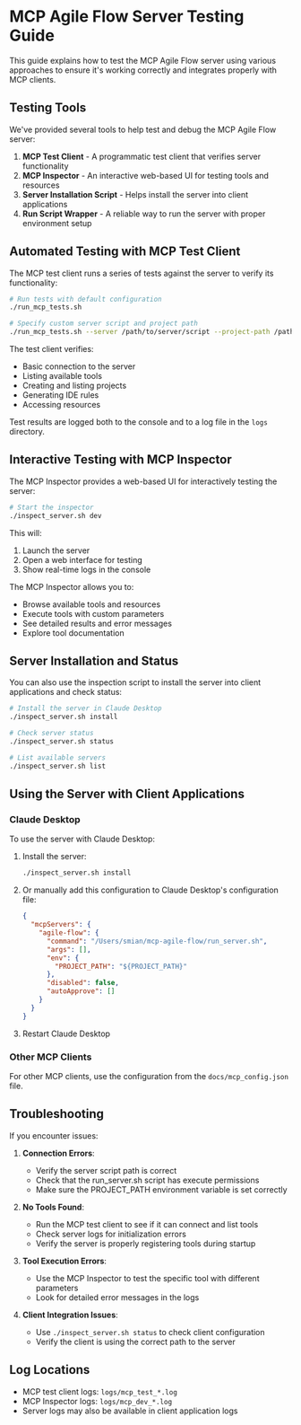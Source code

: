 # MCP Agile Flow Server Testing Guide

This guide explains how to test the MCP Agile Flow server using various approaches to ensure it's working correctly and integrates properly with MCP clients.

## Testing Tools

We've provided several tools to help test and debug the MCP Agile Flow server:

1. **MCP Test Client** - A programmatic test client that verifies server functionality
2. **MCP Inspector** - An interactive web-based UI for testing tools and resources
3. **Server Installation Script** - Helps install the server into client applications
4. **Run Script Wrapper** - A reliable way to run the server with proper environment setup

## Automated Testing with MCP Test Client

The MCP test client runs a series of tests against the server to verify its functionality:

```bash
# Run tests with default configuration
./run_mcp_tests.sh

# Specify custom server script and project path
./run_mcp_tests.sh --server /path/to/server/script --project-path /path/to/project
```

The test client verifies:
- Basic connection to the server
- Listing available tools
- Creating and listing projects
- Generating IDE rules
- Accessing resources

Test results are logged both to the console and to a log file in the `logs` directory.

## Interactive Testing with MCP Inspector

The MCP Inspector provides a web-based UI for interactively testing the server:

```bash
# Start the inspector
./inspect_server.sh dev
```

This will:
1. Launch the server
2. Open a web interface for testing
3. Show real-time logs in the console

The MCP Inspector allows you to:
- Browse available tools and resources
- Execute tools with custom parameters
- See detailed results and error messages
- Explore tool documentation

## Server Installation and Status

You can also use the inspection script to install the server into client applications and check status:

```bash
# Install the server in Claude Desktop
./inspect_server.sh install

# Check server status
./inspect_server.sh status

# List available servers
./inspect_server.sh list
```

## Using the Server with Client Applications

### Claude Desktop

To use the server with Claude Desktop:

1. Install the server:
   ```bash
   ./inspect_server.sh install
   ```

2. Or manually add this configuration to Claude Desktop's configuration file:
   ```json
   {
     "mcpServers": {
       "agile-flow": {
         "command": "/Users/smian/mcp-agile-flow/run_server.sh",
         "args": [],
         "env": {
           "PROJECT_PATH": "${PROJECT_PATH}"
         },
         "disabled": false,
         "autoApprove": []
       }
     }
   }
   ```

3. Restart Claude Desktop

### Other MCP Clients

For other MCP clients, use the configuration from the `docs/mcp_config.json` file.

## Troubleshooting

If you encounter issues:

1. **Connection Errors**:
   - Verify the server script path is correct
   - Check that the run_server.sh script has execute permissions
   - Make sure the PROJECT_PATH environment variable is set correctly

2. **No Tools Found**:
   - Run the MCP test client to see if it can connect and list tools
   - Check server logs for initialization errors
   - Verify the server is properly registering tools during startup

3. **Tool Execution Errors**:
   - Use the MCP Inspector to test the specific tool with different parameters
   - Look for detailed error messages in the logs

4. **Client Integration Issues**:
   - Use `./inspect_server.sh status` to check client configuration
   - Verify the client is using the correct path to the server

## Log Locations

- MCP test client logs: `logs/mcp_test_*.log`
- MCP Inspector logs: `logs/mcp_dev_*.log`
- Server logs may also be available in client application logs
